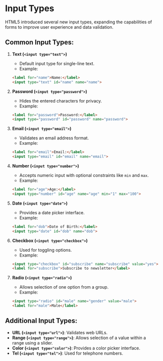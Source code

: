 
# Input Types

HTML5 introduced several new input types, expanding the capabilities of forms to improve user experience and data validation.

## Common Input Types:
1. **Text (`<input type="text">`)**
   - Default input type for single-line text.
   - Example:
   ```html
   <label for="name">Name:</label>
   <input type="text" id="name" name="name">
   ```

2. **Password (`<input type="password">`)**
   - Hides the entered characters for privacy.
   - Example:
   ```html
   <label for="password">Password:</label>
   <input type="password" id="password" name="password">
   ```

3. **Email (`<input type="email">`)**
   - Validates an email address format.
   - Example:
   ```html
   <label for="email">Email:</label>
   <input type="email" id="email" name="email">
   ```

4. **Number (`<input type="number">`)**
   - Accepts numeric input with optional constraints like `min` and `max`.
   - Example:
   ```html
   <label for="age">Age:</label>
   <input type="number" id="age" name="age" min="1" max="100">
   ```

5. **Date (`<input type="date">`)**
   - Provides a date picker interface.
   - Example:
   ```html
   <label for="dob">Date of Birth:</label>
   <input type="date" id="dob" name="dob">
   ```

6. **Checkbox (`<input type="checkbox">`)**
   - Used for toggling options.
   - Example:
   ```html
   <input type="checkbox" id="subscribe" name="subscribe" value="yes">
   <label for="subscribe">Subscribe to newsletter</label>
   ```

7. **Radio (`<input type="radio">`)**
   - Allows selection of one option from a group.
   - Example:
   ```html
   <input type="radio" id="male" name="gender" value="male">
   <label for="male">Male</label>
   ```

## Additional Input Types:
- **URL (`<input type="url">`)**: Validates web URLs.
- **Range (`<input type="range">`)**: Allows selection of a value within a range using a slider.
- **Color (`<input type="color">`)**: Provides a color picker interface.
- **Tel (`<input type="tel">`)**: Used for telephone numbers.
